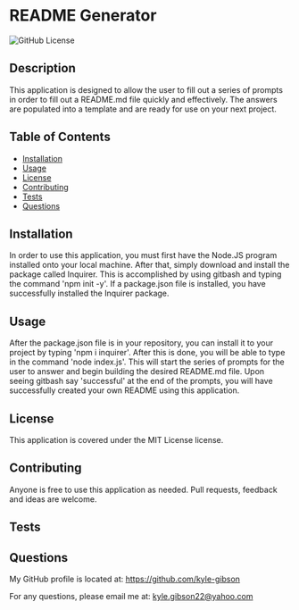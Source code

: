  # README Generator
![GitHub License](https://img.shields.io/badge/license-MITLicense-blue.svg)
    
## Description

This application is designed to allow the user to fill out a series of prompts in order to fill out a README.md file quickly and effectively. The answers are populated into a template and are ready for use on your next project. 
    
## Table of Contents
    
* [Installation](#installation)
* [Usage](#usage)
* [License](#license)
* [Contributing](#contributing)
* [Tests](#test)
* [Questions](#questions)
    
## Installation
    
In order to use this application, you must first have the Node.JS program installed onto your local machine. After that, simply download and install the package called Inquirer. This is accomplished by using gitbash and typing the command 'npm init -y'. If a package.json file is installed, you have successfully installed the Inquirer package. 
    
## Usage
    
After the package.json file is in your repository, you can install it to your project by typing 'npm i inquirer'. After this is done, you will be able to type in the command 'node index.js'. This will start the series of prompts for the user to answer and begin building the desired README.md file. Upon seeing gitbash say 'successful' at the end of the prompts, you will have successfully created your own README using this application. 
    
## License
    
This application is covered under the MIT License license.
    
## Contributing
    
Anyone is free to use this application as needed. Pull requests, feedback and ideas are welcome. 
    
## Tests
    

    
## Questions
    
My GitHub profile is located at:
https://github.com/kyle-gibson
    
For any questions, please email me at:
kyle.gibson22@yahoo.com
